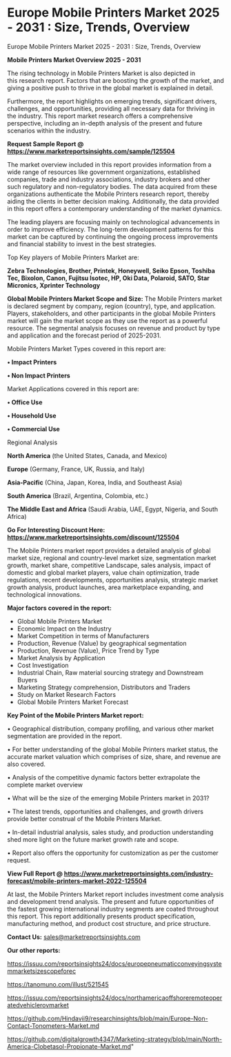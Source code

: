 # Europe Mobile Printers Market 2025 - 2031 : Size, Trends, Overview
Europe Mobile Printers Market 2025 - 2031 : Size, Trends, Overview

<Strong> Mobile Printers Market Overview 2025 - 2031</strong>

The rising technology in Mobile Printers Market is also depicted in this research report. Factors that are boosting the growth of the market, and giving a positive push to thrive in the global market is explained in detail.

Furthermore, the report highlights on emerging trends, significant drivers, challenges, and opportunities, providing all necessary data for thriving in the industry. This report market research offers a comprehensive perspective, including an in-depth analysis of the present and future scenarios within the industry.

<strong>Request Sample Report @ <a href=https://www.marketreportsinsights.com/sample/125504>https://www.marketreportsinsights.com/sample/125504</a></strong>

The market overview included in this report provides information from a wide range of resources like government organizations, established companies, trade and industry associations, industry brokers and other such regulatory and non-regulatory bodies. The data acquired from these organizations authenticate the Mobile Printers research report, thereby aiding the clients in better decision making. Additionally, the data provided in this report offers a contemporary understanding of the market dynamics.

The leading players are focusing mainly on technological advancements in order to improve efficiency. The long-term development patterns for this market can be captured by continuing the ongoing process improvements and financial stability to invest in the best strategies.

Top Key players of Mobile Printers Market are:

<strong>Zebra Technologies, Brother, Printek, Honeywell, Seiko Epson, Toshiba Tec, Bixolon, Canon, Fujitsu Isotec, HP, Oki Data, Polaroid, SATO, Star Micronics, Xprinter Technology</strong>

<strong><b>Global Mobile Printers Market Scope and Size:</b></strong>
The Mobile Printers market is declared segment by company, region (country), type, and application. Players, stakeholders, and other participants in the global Mobile Printers market will gain the market scope as they use the report as a powerful resource. The segmental analysis focuses on revenue and product by type and application and the forecast period of 2025-2031.

Mobile Printers Market Types covered in this report are:

<strong>• Impact Printers

• Non Impact Printers</strong>

Market Applications covered in this report are:

<strong>• Office Use

• Household Use

• Commercial Use</strong> 

Regional Analysis

<strong>North America</strong> (the United States, Canada, and Mexico)

<strong>Europe</strong> (Germany, France, UK, Russia, and Italy)

<strong>Asia-Pacific</strong> (China, Japan, Korea, India, and Southeast Asia)

<strong>South America</strong> (Brazil, Argentina, Colombia, etc.)

<strong>The Middle East and Africa</strong> (Saudi Arabia, UAE, Egypt, Nigeria, and South Africa)

<strong>Go For Interesting Discount Here: <a href=https://www.marketreportsinsights.com/discount/125504>https://www.marketreportsinsights.com/discount/125504</a></strong>

The Mobile Printers market report provides a detailed analysis of global market size, regional and country-level market size, segmentation market growth, market share, competitive Landscape, sales analysis, impact of domestic and global market players, value chain optimization, trade regulations, recent developments, opportunities analysis, strategic market growth analysis, product launches, area marketplace expanding, and technological innovations.

<strong><b>Major factors covered in the report:</b></strong>
<ul>
  <li>Global Mobile Printers Market </li>
  <li>Economic Impact on the Industry</li>
  <li>Market Competition in terms of Manufacturers</li>
  <li>Production, Revenue (Value) by geographical segmentation</li>
  <li>Production, Revenue (Value), Price Trend by Type</li>
  <li>Market Analysis by Application</li>
  <li>Cost Investigation</li>
  <li>Industrial Chain, Raw material sourcing strategy and Downstream Buyers</li>
  <li>Marketing Strategy comprehension, Distributors and Traders</li>
  <li>Study on Market Research Factors</li>
  <li>Global Mobile Printers Market Forecast</li>
</ul>

<strong><b>Key Point of the Mobile Printers Market report:</b></strong>

• Geographical distribution, company profiling, and various other market segmentation are provided in the report.

• For better understanding of the global Mobile Printers market status, the accurate market valuation which comprises of size, share, and revenue are also covered.

• Analysis of the competitive dynamic factors better extrapolate the complete market overview

• What will be the size of the emerging Mobile Printers market in 2031?

• The latest trends, opportunities and challenges, and growth drivers provide better construal of the Mobile Printers Market.

• In-detail industrial analysis, sales study, and production understanding shed more light on the future market growth rate and scope.

• Report also offers the opportunity for customization as per the customer request.

<strong><b>View Full Report @ <a href=https://www.marketreportsinsights.com/industry-forecast/mobile-printers-market-2022-125504>https://www.marketreportsinsights.com/industry-forecast/mobile-printers-market-2022-125504</a></b></strong>


At last, the Mobile Printers Market report includes investment come analysis and development trend analysis. The present and future opportunities of the fastest growing international industry segments are coated throughout this report. This report additionally presents product specification, manufacturing method, and product cost structure, and price structure.

<strong>Contact Us:</strong>
sales@marketreportsinsights.com

<strong>Our other reports:</strong>

<a href=https://issuu.com/reportsinsights24/docs/europepneumaticconveyingsystemmarketsizescopeforec>https://issuu.com/reportsinsights24/docs/europepneumaticconveyingsystemmarketsizescopeforec</a>

<a href=https://tanomuno.com/illust/521545>https://tanomuno.com/illust/521545</a>

<a href=https://issuu.com/reportsinsights24/docs/northamericaoffshoreremoteoperatedvehiclerovmarket>https://issuu.com/reportsinsights24/docs/northamericaoffshoreremoteoperatedvehiclerovmarket</a>

<a href=https://github.com/Hindavii9/researchinsights/blob/main/Europe-Non-Contact-Tonometers-Market.md>https://github.com/Hindavii9/researchinsights/blob/main/Europe-Non-Contact-Tonometers-Market.md</a>

<a href=https://github.com/digitalgrowth4347/Marketing-strategy/blob/main/North-America-Clobetasol-Propionate-Market.md>https://github.com/digitalgrowth4347/Marketing-strategy/blob/main/North-America-Clobetasol-Propionate-Market.md</a>"
